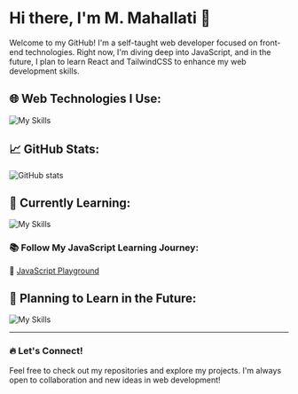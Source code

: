 # Hi there, I'm M. Mahallati 👋

Welcome to my GitHub! I'm a self-taught web developer focused on front-end technologies. Right now, I'm diving deep into JavaScript, and in the future, I plan to learn React and TailwindCSS to enhance my web development skills.

## 🌐 Web Technologies I Use:

![My Skills](https://skillicons.dev/icons?i=js,html,css)

## 📈 GitHub Stats:

![GitHub stats](https://github-readme-stats.vercel.app/api?username=MrMM7&show_icons=true&count_private=true&hide=prs&theme=radical)

## 🌱 Currently Learning:

![My Skills](https://skillicons.dev/icons?i=js)

### 📚 Follow My JavaScript Learning Journey:  
🔗 <a href="https://github.com/MrMM7/Javascript-Playground" target="_blank" rel="noopener noreferrer">JavaScript Playground</a>

## 🚀 Planning to Learn in the Future:

![My Skills](https://skillicons.dev/icons?i=react,tailwindcss)

---

### 🔥 Let's Connect!
Feel free to check out my repositories and explore my projects. I'm always open to collaboration and new ideas in web development!
